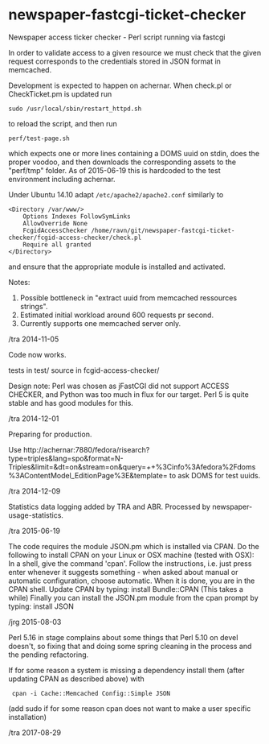 newspaper-fastcgi-ticket-checker
================================

Newspaper access ticker checker - Perl script running via fastcgi

In order to validate access to a given resource we must check that the
given request corresponds to the credentials stored in JSON format in
memcached.

Development is expected to happen on achernar.  When check.pl or
CheckTicket.pm is updated run 

    sudo /usr/local/sbin/restart_httpd.sh


to reload the script, and then run 

    perf/test-page.sh
     
which expects one or more lines containing a DOMS uuid on stdin, does
the proper voodoo, and then downloads the corresponding assets to the
"perf/tmp" folder.  As of 2015-06-19 this is hardcoded to the test
environment including achernar.

Under Ubuntu 14.10 adapt `/etc/apache2/apache2.conf` similarly to

    <Directory /var/www/>
  	    Options Indexes FollowSymLinks
  	    AllowOverride None
    	FcgidAccessChecker /home/ravn/git/newspaper-fastcgi-ticket-checker/fcgid-access-checker/check.pl
	    Require all granted
    </Directory>

and ensure that the appropriate module is installed and activated.

Notes:

1) Possible bottleneck in "extract uuid from memcached ressources strings".
2) Estimated initial workload around 600 requests pr second.
3) Currently supports one memcached server only.

/tra 2014-11-05


Code now works.

tests in test/
source in fcgid-access-checker/

Design note: Perl was chosen as jFastCGI did not support ACCESS
CHECKER, and Python was too much in flux for our target.  Perl 5 is
quite stable and has good modules for this.

/tra 2014-12-01


Preparing for production.

Use
http://achernar:7880/fedora/risearch?type=triples&lang=spo&format=N-Triples&limit=&dt=on&stream=on&query=*+*+%3Cinfo%3Afedora%2Fdoms%3AContentModel_EditionPage%3E&template=
to ask DOMS for test uuids.

/tra 2014-12-09


Statistics data logging added by TRA and ABR.  Processed by
newspaper-usage-statistics.

/tra 2015-06-19


The code requires the module JSON.pm which is installed via CPAN. Do the
following to install CPAN on your Linux or OSX machine (tested with OSX):
In a shell, give the command 'cpan'. Follow the instructions, i.e. just press
enter whenever it suggests something - when asked about manual or automatic
configuration, choose automatic. When it is done, you are in the CPAN shell.
Update CPAN by typing:  install Bundle::CPAN
(This takes a while)
Finally you can install the JSON.pm module from the cpan prompt by typing:
install JSON

/jrg 2015-08-03

Perl 5.16 in stage complains about some things that Perl 5.10 on devel doesn't,
so fixing that and doing some spring cleaning in the process and the pending
refactoring.

If for some reason a system is missing a dependency install them (after updating
CPAN as described above) with

     cpan -i Cache::Memcached Config::Simple JSON

(add sudo if for some reason cpan does not want to make a user specific installation)

    
/tra 2017-08-29

